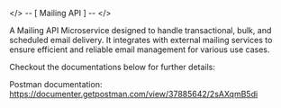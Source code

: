 
</> -- [ Mailing API ] -- </>

A Mailing API Microservice designed to handle transactional, bulk, and scheduled email delivery. It integrates with external mailing services to ensure efficient and reliable email management for various use cases.

Checkout the documentations below for further details:

Postman documentation: https://documenter.getpostman.com/view/37885642/2sAXqmB5di